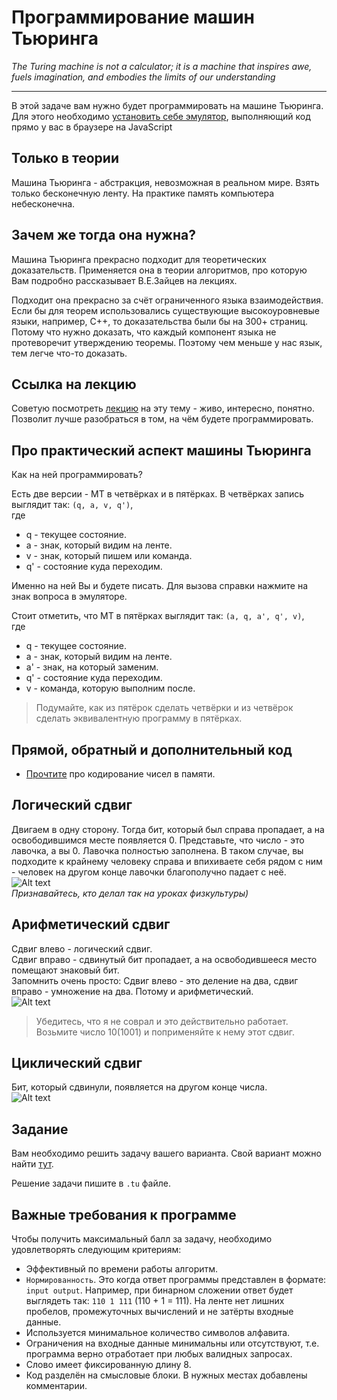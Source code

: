 # Программирование машин Тьюринга

_The Turing machine is not a calculator; it is a machine that inspires awe, fuels imagination, and embodies the limits of our understanding_

---

В этой задаче вам нужно будет программировать на машине Тьюринга. Для этого необходимо [установить себе эмулятор](https://drive.google.com/file/d/1WTy1JMegmzlHeI-UD8AweAH8Qiwxba4W/view?usp=drive_link), выполняющий код прямо у вас в браузере на JavaScript


## Только в теории

Машина Тьюринга - абстракция, невозможная в реальном мире. Взять только бесконечную ленту.
На практике память компьютера небесконечна.

## Зачем же тогда она нужна?

Машина Тьюринга прекрасно подходит для теоретических доказательств. Применяется она в теории алгоритмов, про которую Вам подробно рассказывает В.Е.Зайцев на лекциях.

Подходит она прекрасно за счёт ограниченного языка взаимодействия. Если бы для теорем использовались существующие высокоуровневые языки, например, С++, то доказательства были бы на 300+ страниц. Потому что нужно доказать, что каждый компонент языка не протеворечит утверждению теоремы. Поэтому чем меньше у нас язык, тем легче что-то доказать.


## Ссылка на лекцию
Советую посмотреть [лекцию](https://www.youtube.com/watch?v=1Aer8prbQP8) на эту тему - живо, интересно, понятно. Позволит лучше разобраться в том, на чём будете программировать.

## Про практический аспект машины Тьюринга

Как на ней программировать? 

Есть две версии - МТ в четвёрках и в пятёрках.
В четвёрках запись выглядит так:
```(q, a, v, q')```,
</br>где
- q - текущее состояние.
- a - знак, который видим на ленте.
- v - знак, который пишем или команда.
- q' - состояние куда переходим.

Именно на ней Вы и будете писать. Для вызова справки нажмите на знак вопроса в эмуляторе.

Стоит отметить, что МТ в пятёрках выглядит так:
```(a, q, a', q', v)```,
</br>где
- q - текущее состояние.
- a - знак, который видим на ленте.
- a' - знак, на который заменим.
- q' - состояние куда переходим.
- v - команда, которую выполним после.

> Подумайте, как из пятёрок сделать четвёрки и из четвёрок сделать эквивалентную программу в пятёрках.

## Прямой, обратный и дополнительный код

- [Прочтите](https://microkontroller.ru/programmirovanie-mikrokontrollerov-avr/pryamoy-obratnyiy-dopolnitelnyiy-kod-dvoichnogo-chisla/) про кодирование чисел в памяти.

## Логический сдвиг
Двигаем в одну сторону. Тогда бит, который был справа пропадает, а на освободившимся месте появляется 0. Представьте, что число - это лавочка, а вы 0. Лавочка полностью заполнена. В таком случае, вы подходите к крайнему человеку справа и впихиваете себя рядом с ним - человек на другом конце лавочки благополучно падает с неё.  </br>
![Alt text](./sources/image.png)</br>
_Признавайтесь, кто делал так на уроках физкультуры)_
## Арифметический сдвиг
Сдвиг влево - логический сдвиг.</br>
Сдвиг вправо - сдвинутый бит пропадает, а на освободившееся место помещают знаковый бит.</br>
Запомнить очень просто: Сдвиг влево - это деление на два, сдвиг вправо - умножение на два. Потому и арифметический.</br>
![Alt text](./sources/image-1.png)</br>
> Убедитесь, что я не соврал и это действительно работает. Возьмите число 10(1001) и поприменяйте к нему этот сдвиг.
## Циклический сдвиг
Бит, который сдвинули, появляется на другом конце числа.</br>
![Alt text](./sources/image-2.png)</br>


## Задание

Вам необходимо решить задачу вашего варианта. Свой вариант можно найти [тут](variants.md).

Решение задачи пишите в ```.tu``` файле.

## Важные требования к программе
Чтобы получить максимальный балл за задачу, необходимо удовлетворять следующим критериям:
- Эффективный по времени работы алгоритм.
- `Нормированность`. Это когда ответ программы представлен в формате: ```input output```. Например, при бинарном сложении  ответ будет выглядеть так: ```110 1 111``` (110 + 1 = 111). На ленте нет лишних пробелов, промежуточных вычислений и не затёрты входные данные.
- Используется минимальное количество символов алфавита.
- Ограничения на входные данные минимальны или отсутствуют, т.е. программа верно отработает при любых валидных запросах.
- Слово имеет фиксированную длину 8.
- Код разделён на смысловые блоки. В нужных местах добавлены комментарии.
